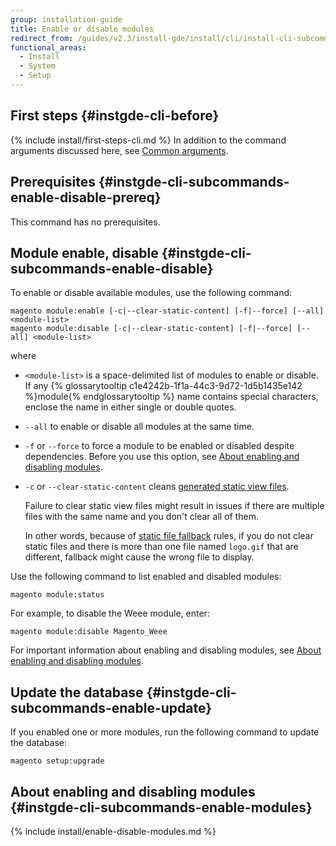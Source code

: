 ```yaml
---
group: installation-guide
title: Enable or disable modules
redirect_from: /guides/v2.3/install-gde/install/cli/install-cli-subcommands-enable.html
functional_areas:
  - Install
  - System
  - Setup
---
```


## First steps {#instgde-cli-before}

{% include install/first-steps-cli.md %}
In addition to the command arguments discussed here, see [Common arguments]({{page.baseurl}}/install/command-line/getting-started.html#instgde-cli-subcommands-common).

## Prerequisites {#instgde-cli-subcommands-enable-disable-prereq}

This command has no prerequisites.

## Module enable, disable {#instgde-cli-subcommands-enable-disable}

To enable or disable available modules, use the following command:

```
magento module:enable [-c|--clear-static-content] [-f|--force] [--all] <module-list>
magento module:disable [-c|--clear-static-content] [-f|--force] [--all] <module-list>
```

where

* `<module-list>` is a space-delimited list of modules to enable or disable. If any {% glossarytooltip c1e4242b-1f1a-44c3-9d72-1d5b1435e142 %}module{% endglossarytooltip %} name contains special characters, enclose the name in either single or double quotes.
* `--all` to enable or disable all modules at the same time.
* `-f` or `--force` to force a module to be enabled or disabled despite dependencies. Before you use this option, see [About enabling and disabling modules](#instgde-cli-subcommands-enable-modules).
* `-c` or `--clear-static-content` cleans [generated static view files]({{page.baseurl}}/configure/command-line/static-content/deploy.html#config-cli-static-overview).

  Failure to clear static view files might result in issues if there are multiple files with the same name and you don't clear all of them.

  In other words, because of [static file fallback]({{page.baseurl}}/configure/command-line/static-content/deploy.html) rules, if you do not clear static files and there is more than one file named `logo.gif` that are different, fallback might cause the wrong file to display.

Use the following command to list enabled and disabled modules:

```
magento module:status
```

For example, to disable the Weee module, enter:

```
magento module:disable Magento_Weee
```

For important information about enabling and disabling modules, see [About enabling and disabling modules](#instgde-cli-subcommands-enable-modules).

## Update the database {#instgde-cli-subcommands-enable-update}

If you enabled one or more modules, run the following command to update the database:

```
magento setup:upgrade
```

## About enabling and disabling modules {#instgde-cli-subcommands-enable-modules}

{% include install/enable-disable-modules.md %}

